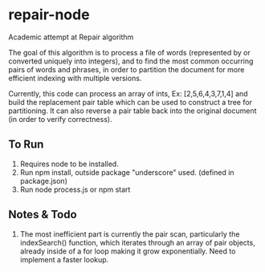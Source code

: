 repair-node
===========

Academic attempt at Repair algorithm

The goal of this algorithm is to process a file of words (represented by or converted uniquely into integers), and to find the most common occurring pairs of words and phrases, in order to partition the document for more efficient indexing with multiple versions. 

Currently, this code can process an array of ints, Ex: [2,5,6,4,3,7,1,4] and build the replacement pair table which can be used to construct a tree for partitioning. It can also reverse a pair table back into the original document (in order to verify correctness). 

To Run
------
  1. Requires node to be installed.
  2. Run npm install, outside package "underscore" used. (defined in package.json)
  3. Run node process.js or npm start

Notes & Todo
-----
1. The most inefficient part is currently the pair scan, particularly the indexSearch() function, which iterates through an array of pair objects, already inside of a for loop making it grow exponentially. Need to implement a faster lookup.
